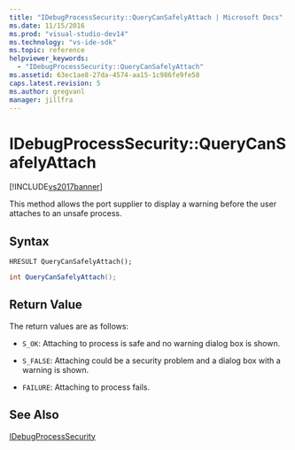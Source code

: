 ```yaml
---
title: "IDebugProcessSecurity::QueryCanSafelyAttach | Microsoft Docs"
ms.date: 11/15/2016
ms.prod: "visual-studio-dev14"
ms.technology: "vs-ide-sdk"
ms.topic: reference
helpviewer_keywords: 
  - "IDebugProcessSecurity::QueryCanSafelyAttach"
ms.assetid: 63ec1ae8-27da-4574-aa15-1c986fe9fe58
caps.latest.revision: 5
ms.author: gregvanl
manager: jillfra
---
```

# IDebugProcessSecurity::QueryCanSafelyAttach
[!INCLUDE[vs2017banner](../../../includes/vs2017banner.md)]

This method allows the port supplier to display a warning before the user attaches to an unsafe process.  
  
## Syntax  
  
```cpp#  
HRESULT QueryCanSafelyAttach();  
```  
  
```csharp  
int QueryCanSafelyAttach();  
```  
  
## Return Value  
 The return values are as follows:  
  
- `S_OK`: Attaching to process is safe and no warning dialog box is shown.  
  
- `S_FALSE`: Attaching could be a security problem and a dialog box with a warning is shown.  
  
- `FAILURE`: Attaching to process fails.  
  
## See Also  
 [IDebugProcessSecurity](../../../extensibility/debugger/reference/idebugprocesssecurity.md)
